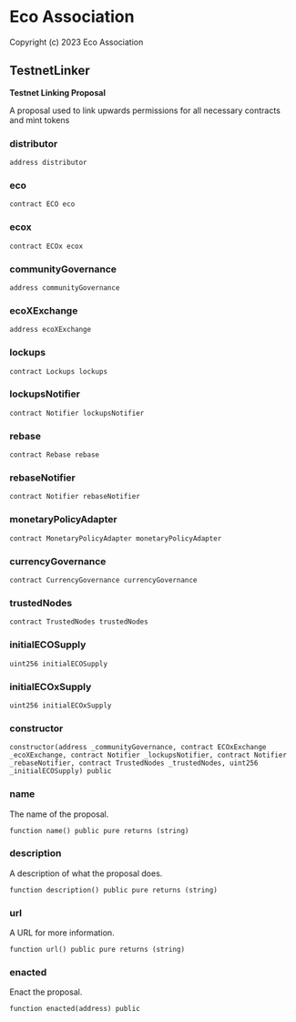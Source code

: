 # Eco Association

Copyright (c) 2023 Eco Association

## TestnetLinker

**Testnet Linking Proposal**

A proposal used to link upwards permissions for all necessary contracts and mint tokens

### distributor

  ```solidity
  address distributor
  ```

### eco

  ```solidity
  contract ECO eco
  ```

### ecox

  ```solidity
  contract ECOx ecox
  ```

### communityGovernance

  ```solidity
  address communityGovernance
  ```

### ecoXExchange

  ```solidity
  address ecoXExchange
  ```

### lockups

  ```solidity
  contract Lockups lockups
  ```

### lockupsNotifier

  ```solidity
  contract Notifier lockupsNotifier
  ```

### rebase

  ```solidity
  contract Rebase rebase
  ```

### rebaseNotifier

  ```solidity
  contract Notifier rebaseNotifier
  ```

### monetaryPolicyAdapter

  ```solidity
  contract MonetaryPolicyAdapter monetaryPolicyAdapter
  ```

### currencyGovernance

  ```solidity
  contract CurrencyGovernance currencyGovernance
  ```

### trustedNodes

  ```solidity
  contract TrustedNodes trustedNodes
  ```

### initialECOSupply

  ```solidity
  uint256 initialECOSupply
  ```

### initialECOxSupply

  ```solidity
  uint256 initialECOxSupply
  ```

### constructor

  ```solidity
  constructor(address _communityGovernance, contract ECOxExchange _ecoXExchange, contract Notifier _lockupsNotifier, contract Notifier _rebaseNotifier, contract TrustedNodes _trustedNodes, uint256 _initialECOSupply) public
  ```

### name

The name of the proposal.

  ```solidity
  function name() public pure returns (string)
  ```

### description

A description of what the proposal does.

  ```solidity
  function description() public pure returns (string)
  ```

### url

A URL for more information.

  ```solidity
  function url() public pure returns (string)
  ```

### enacted

Enact the proposal.

  ```solidity
  function enacted(address) public
  ```

